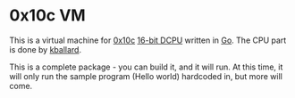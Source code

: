 # 0x10c VM

This is a virtual machine for [0x10c](http://0x10c.com) [16-bit DCPU](0x10c.com/doc/dcpu-16.txt) written in [Go](http://golang.org).
The CPU part is done by [kballard](https://github.com/kballard/dcpu16.go/).

This is a complete package - you can build it, and it will run. At this time, it will only run the sample program (Hello world) hardcoded in, but more will come.
